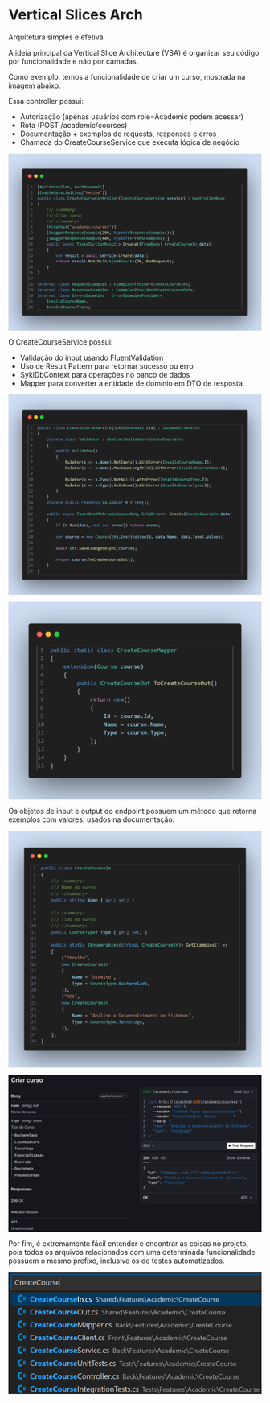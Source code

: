# Vertical Slices Arch

Arquitetura simples e efetiva

A ideia principal da Vertical Slice Architecture (VSA) é organizar seu código por funcionalidade e não por camadas.

Como exemplo, temos a funcionalidade de criar um curso, mostrada na imagem abaixo.

Essa controller possui:
- Autorização (apenas usuários com role=Academic podem acessar)
- Rota (POST /academic/courses)
- Documentação + exemplos de requests, responses e erros
- Chamada do CreateCourseService que executa lógica de negócio

<p align="center">
  <img src="https://github.com/ZaqueuCavalcante/syki/blob/master/Posts/021VerticalSlicesArch/00_endpoint.png?raw=true" style="display: block; margin: 0 auto" />
</p>

O CreateCourseService possui:
- Validação do input usando FluentValidation
- Uso de Result Pattern para retornar sucesso ou erro
- SykiDbContext para operações no banco de dados
- Mapper para converter a entidade de domínio em DTO de resposta

<p align="center">
  <img src="https://github.com/ZaqueuCavalcante/syki/blob/master/Posts/021VerticalSlicesArch/01_service.png?raw=true" style="display: block; margin: 0 auto" />
</p>

<p align="center">
  <img src="https://github.com/ZaqueuCavalcante/syki/blob/master/Posts/021VerticalSlicesArch/02_mapper.png?raw=true" style="display: block; margin: 0 auto" />
</p>

Os objetos de input e output do endpoint possuem um método que retorna exemplos com valores, usados na documentação.

<p align="center">
  <img src="https://github.com/ZaqueuCavalcante/syki/blob/master/Posts/021VerticalSlicesArch/03_examples.png?raw=true" style="display: block; margin: 0 auto" />
</p>

<p align="center">
  <img src="https://github.com/ZaqueuCavalcante/syki/blob/master/Posts/021VerticalSlicesArch/04_docs.png?raw=true" style="display: block; margin: 0 auto" />
</p>

Por fim, é extremamente fácil entender e encontrar as coisas no projeto, pois todos os arquivos relacionados com uma determinada funcionalidade possuem o mesmo prefixo, inclusive os de testes automatizados.

<p align="center">
  <img src="https://github.com/ZaqueuCavalcante/syki/blob/master/Posts/021VerticalSlicesArch/05_files.png?raw=true" style="display: block; margin: 0 auto" />
</p>
